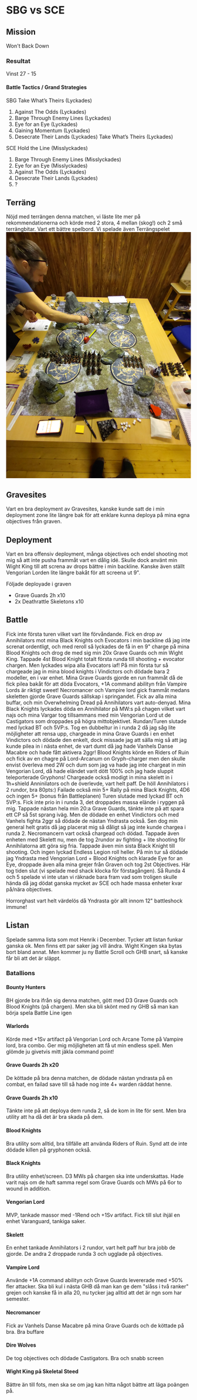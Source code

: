 # SBG vs SCE

## Mission
Won't Back Down

### Resultat
Vinst
27 - 15

#### Battle Tactics / Grand Strategies
SBG
Take What’s Theirs (Lyckades)
1) Against The Odds (Lyckades)
2) Barge Through Enemy Lines (Lyckades)
3) Eye for an Eye (Lyckades)
4) Gaining Momentum (Lyckades)
5) Desecrate Their Lands (Lyckades)
Take What’s Theirs (Lyckades)

SCE
Hold the Line (Misslyckades)
1) Barge Through Enemy Lines (Misslyckades)
2) Eye for an Eye (Misslyckades)
3) Against The Odds (Lyckades)
4) Desecrate Their Lands (Lyckades)
5) ?

## Terräng
Nöjd med terrängen denna matchen, vi läste lite mer på rekommendationerna och körde med 2 stora, 4 mellan (skog!) och 2 små terrängbitar. Vart ett bättre spelbord. Vi spelade även Terrängspelet 
![deployment med gravesites](bilder/jone-vs-jacob-alm-sce_terrain-setup-med-gravesites.jpg)


## Gravesites
Vart en bra deployment av Gravesites, kanske kunde satt de i min deployment zone lite längre bak för att enklare kunna deploya på mina egna objectives från graven.


## Deployment
Vart en bra offensiv deployment, många objectives och endel shooting mot mig så att inte pusha frammåt vart en dålig idé. Skulle dock använt min Wight King till att screna av drops bättre i min backline. Kanske även ställt Vengorian Lorden lite längre bakåt för att screena ut 9".

Följade deployade i graven
* Grave Guards 2h x10
* 2x Deathrattle Skeletons x10

## Battle
Fick inte första turen vilket vart lite förvåndande. Fick en drop av Annihilators mot mina Black Knights och Evocators i min backline då jag inte screnat ordentligt, och med reroll så lyckades de få in en 9" charge på mina Blood Knights och drog de med sig min 20x Grave Guards och min Wight King. Tappade 4st Blood Knight totalt första runda till shooting + evocator chargen. Men lyckades wipa alla Evocators iaf! På min första tur så chargeade jag in mina blood knights i Vindictors och dödade bara 2 modeller, en i var enhet. Mina Grave Guards gjorde en run frammåt då de fick pilea bakåt för att döda Evocators, +1A command abilityn från Vampire Lords är riktigt sweet! 
Necromancer och Vampire lord gick frammåt medans skeletten gjorde Grave Guards sällskap i springandet. Fick av alla mina buffar, och min Overwhelming Dread på Annihilators vart auto-denyad.
Mina Black Knights lyckades döda en Annihilator på MW:s på chagen vilket vart najs och mina Vargar tog tillsammans med min Vengorian Lord ut de Castigators som droppades på högra mittobjektivet. Rundan/Turen slutade med lyckad BT och 5VP:s.
Tog en dubbeltur in i runda 2 då jag såg lite möjligheter att rensa upp, chargeade in mina Grave Guards i en enhet Vindictors och dödade den enkelt, dock missade jag att sälla mig så att jag kunde pilea in i nästa enhet, de vart dumt då jag hade Vanhels Danse Macabre och hade fått aktivera 2ggr!
Blood Knights körde en Riders of Ruin och fick av en chagre på Lord-Arcanum on Gryph-charger men den skulle envist överleva med 2W och dum som jag va hade jag inte chargeat in min Vengorian Lord, då hade eländet varit dött 100% och jag hade sluppit teleporterade Gryphons! Chargeade också modigt in mina skelett in i 1h+shield Anninilators och de överlevde, vart helt paff. De höll Annihilators i 2 rundor, bra 80pts:)
Failade också min 5+ Rally på mina Black Knights, 4D6 och ingen 5+ (bonus från Battleplanen)
Turen slutade med lyckad BT och 5VP:s.
Fick inte prio in i runda 3, det droppades massa elände i ryggen på mig. Tappade nästan hela min 20:a Grave Guards, tänkte inte på att spara ett CP så 5st sprang iväg. Men de dödade en enhet Vindictors och med Vanhels fighta 2ggr så dödade de nästan Yndrasta också. Sen dog min general helt gratis då jag placerat mig så dåligt så jag inte kunde chargea i runda 2. Necromancern vart också chargead och dödad. Tappade även enheten med Skelett nu, men de tog 2rundor av fighting + lite shooting för Annihilatorna att göra sig fria. Tappade även min sista Black Knight till shooting. Och ingen lyckad Endless Legion roll heller.
På min tur så dödade jag Yndrasta med Vengorian Lord + Blood Knights och klarade Eye for an Eye, droppade även alla mina grejer från Graven och tog 2st Objectives. Här tog tiden slut (vi spelade med shack klocka för förstagången). Så Runda 4 och 5 spelade vi inte utan vi räknade bara fram vad som troligen skulle hända då jag dödat ganska mycket av SCE och hade massa enheter kvar på/nära objectives. 

Horrorghast vart helt värdelös då Yndrasta gör allt innom 12" battleshock immune!

## Listan
Spelade samma lista som mot Henrik i December. Tycker att listan funkar ganska ok. Men finns ett par saker jag vill ändra. Wight Kingen ska bytas bort bland annat. Men kommer ju ny Battle Scroll och GHB snart, så kanske får bli att det är släppt.

### Batallions

#### Bounty Hunters
BH gjorde bra ifrån sig denna matchen, gött med D3 Grave Guards och Blood Knights (på chargen). Men ska bli skönt med ny GHB så man kan börja spela Battle Line igen

#### Warlords
Körde med +1Sv artifact på Vengorian Lord och Arcane Tome på Vampire lord, bra combo. Ger mig möjligheten att få ut min endless spell. Men glömde ju givetvis mitt jäkla command point!

#### Grave Guards 2h x20
De köttade på bra denna matchen, de dödade nästan yndrasta på en combat, en failad save till så hade nog inte 4+ warden räddat henne.
#### Grave Guards 2h x10
Tänkte inte på att deploya dem runda 2, så de kom in lite för sent. Men bra utility att ha då det är bra skada på dem.

#### Blood Knights
Bra utility som alltid, bra tillfälle att använda Riders of Ruin. Synd att de inte dödade killen på gryphonen också.

#### Black Knights
Bra utility enhet/screen. D3 MWs på chargen ska inte underskattas. Hade varit najs om de haft samma regel som Grave Guards och MWs på 6or to wound in addition.

#### Vengorian Lord
MVP, tankade massor med -1Rend och +1Sv artifact. Fick till slut ihjäl en enhet Varanguard, tankiga saker. 

#### Skelett
En enhet tankade Annihilators i 2 rundor, vart helt paff hur bra jobb de gjorde. De andra 2 droppade runda 3 och ugglade på objectives. 


#### Vampire Lord
Använde +1A command abilityn och Grave Guards levererade med +50% fler attacker. Ska bli kul i nästa GHB då man kan ge dem "slåss i två ranker" grejen och kanske få in alla 20, nu tycker jag alltid att det är ngn som har semester.

#### Necromancer
Fick av Vanhels Danse Macabre på mina Grave Guards och de köttade på bra. Bra buffare


#### Dire Wolves
De tog objectives och dödade Castigators. Bra och snabb screen

#### Wight King på Skeletal Steed
Bättre än till fots, men ska se om jag kan hitta något bättre att läga poängen på.